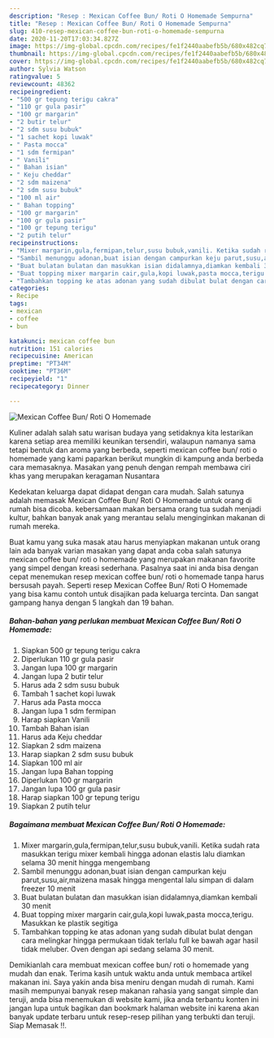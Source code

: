 ```yaml
---
description: "Resep : Mexican Coffee Bun/ Roti O Homemade Sempurna"
title: "Resep : Mexican Coffee Bun/ Roti O Homemade Sempurna"
slug: 410-resep-mexican-coffee-bun-roti-o-homemade-sempurna
date: 2020-11-20T17:03:34.827Z
image: https://img-global.cpcdn.com/recipes/fe1f2440aabefb5b/680x482cq70/mexican-coffee-bun-roti-o-homemade-foto-resep-utama.jpg
thumbnail: https://img-global.cpcdn.com/recipes/fe1f2440aabefb5b/680x482cq70/mexican-coffee-bun-roti-o-homemade-foto-resep-utama.jpg
cover: https://img-global.cpcdn.com/recipes/fe1f2440aabefb5b/680x482cq70/mexican-coffee-bun-roti-o-homemade-foto-resep-utama.jpg
author: Sylvia Watson
ratingvalue: 5
reviewcount: 48362
recipeingredient:
- "500 gr tepung terigu cakra"
- "110 gr gula pasir"
- "100 gr margarin"
- "2 butir telur"
- "2 sdm susu bubuk"
- "1 sachet kopi luwak"
- " Pasta mocca"
- "1 sdm fermipan"
- " Vanili"
- " Bahan isian"
- " Keju cheddar"
- "2 sdm maizena"
- "2 sdm susu bubuk"
- "100 ml air"
- " Bahan topping"
- "100 gr margarin"
- "100 gr gula pasir"
- "100 gr tepung terigu"
- "2 putih telur"
recipeinstructions:
- "Mixer margarin,gula,fermipan,telur,susu bubuk,vanili. Ketika sudah rata masukkan terigu mixer kembali hingga adonan elastis lalu diamkan selama 30 menit hingga mengembang"
- "Sambil menunggu adonan,buat isian dengan campurkan keju parut,susu,air,maizena masak hingga mengental lalu simpan di dalam freezer 10 menit"
- "Buat bulatan bulatan dan masukkan isian didalamnya,diamkan kembali 30 menit"
- "Buat topping mixer margarin cair,gula,kopi luwak,pasta mocca,terigu. Masukkan ke plastik segitiga"
- "Tambahkan topping ke atas adonan yang sudah dibulat bulat dengan cara melingkar hingga permukaan tidak terlalu full ke bawah agar hasil tidak meluber. Oven dengan api sedang selama 30 menit."
categories:
- Recipe
tags:
- mexican
- coffee
- bun

katakunci: mexican coffee bun 
nutrition: 151 calories
recipecuisine: American
preptime: "PT34M"
cooktime: "PT36M"
recipeyield: "1"
recipecategory: Dinner

---
```



![Mexican Coffee Bun/ Roti O Homemade](https://img-global.cpcdn.com/recipes/fe1f2440aabefb5b/680x482cq70/mexican-coffee-bun-roti-o-homemade-foto-resep-utama.jpg)

Kuliner adalah salah satu warisan budaya yang setidaknya kita lestarikan karena setiap area memiliki keunikan tersendiri, walaupun namanya sama tetapi bentuk dan aroma yang berbeda, seperti mexican coffee bun/ roti o homemade yang kami paparkan berikut mungkin di kampung anda berbeda cara memasaknya. Masakan yang penuh dengan rempah membawa ciri khas yang merupakan keragaman Nusantara

Kedekatan keluarga dapat didapat dengan cara mudah. Salah satunya adalah memasak Mexican Coffee Bun/ Roti O Homemade untuk orang di rumah bisa dicoba. kebersamaan makan bersama orang tua sudah menjadi kultur, bahkan banyak anak yang merantau selalu menginginkan makanan di rumah mereka.



Buat kamu yang suka masak atau harus menyiapkan makanan untuk orang lain ada banyak varian masakan yang dapat anda coba salah satunya mexican coffee bun/ roti o homemade yang merupakan makanan favorite yang simpel dengan kreasi sederhana. Pasalnya saat ini anda bisa dengan cepat menemukan resep mexican coffee bun/ roti o homemade tanpa harus bersusah payah.
Seperti resep Mexican Coffee Bun/ Roti O Homemade yang bisa kamu contoh untuk disajikan pada keluarga tercinta. Dan sangat gampang hanya dengan 5 langkah dan 19 bahan.


<!--inarticleads1-->

##### Bahan-bahan yang perlukan membuat Mexican Coffee Bun/ Roti O Homemade:

1. Siapkan 500 gr tepung terigu cakra
1. Diperlukan 110 gr gula pasir
1. Jangan lupa 100 gr margarin
1. Jangan lupa 2 butir telur
1. Harus ada 2 sdm susu bubuk
1. Tambah 1 sachet kopi luwak
1. Harus ada  Pasta mocca
1. Jangan lupa 1 sdm fermipan
1. Harap siapkan  Vanili
1. Tambah  Bahan isian
1. Harus ada  Keju cheddar
1. Siapkan 2 sdm maizena
1. Harap siapkan 2 sdm susu bubuk
1. Siapkan 100 ml air
1. Jangan lupa  Bahan topping
1. Diperlukan 100 gr margarin
1. Jangan lupa 100 gr gula pasir
1. Harap siapkan 100 gr tepung terigu
1. Siapkan 2 putih telur




<!--inarticleads2-->

##### Bagaimana membuat  Mexican Coffee Bun/ Roti O Homemade:

1. Mixer margarin,gula,fermipan,telur,susu bubuk,vanili. Ketika sudah rata masukkan terigu mixer kembali hingga adonan elastis lalu diamkan selama 30 menit hingga mengembang
1. Sambil menunggu adonan,buat isian dengan campurkan keju parut,susu,air,maizena masak hingga mengental lalu simpan di dalam freezer 10 menit
1. Buat bulatan bulatan dan masukkan isian didalamnya,diamkan kembali 30 menit
1. Buat topping mixer margarin cair,gula,kopi luwak,pasta mocca,terigu. Masukkan ke plastik segitiga
1. Tambahkan topping ke atas adonan yang sudah dibulat bulat dengan cara melingkar hingga permukaan tidak terlalu full ke bawah agar hasil tidak meluber. Oven dengan api sedang selama 30 menit.




Demikianlah cara membuat mexican coffee bun/ roti o homemade yang mudah dan enak. Terima kasih untuk waktu anda untuk membaca artikel makanan ini. Saya yakin anda bisa meniru dengan mudah di rumah. Kami masih mempunyai banyak resep makanan rahasia yang sangat simple dan teruji, anda bisa menemukan di website kami, jika anda terbantu konten ini jangan lupa untuk bagikan dan bookmark halaman website ini karena akan banyak update terbaru untuk resep-resep pilihan yang terbukti dan teruji. Siap Memasak !!. 
